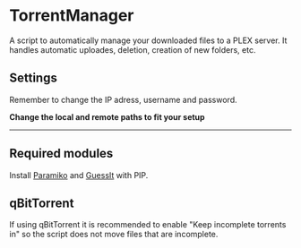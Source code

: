 # TorrentManager
A script to automatically manage your downloaded files to a PLEX server. It handles automatic uploades, deletion, creation of new folders, etc.


## Settings
Remember to change the IP adress, username and password.

**Change the local and remote paths to fit your setup**

--------------------------------------------------------
## Required modules
Install [Paramiko](http://www.paramiko.org/) and [GuessIt](https://github.com/guessit-io/guessit) with PIP.


## qBitTorrent
If using qBitTorrent it is recommended to enable "Keep incomplete torrents in" so the script does not move files that are incomplete.

